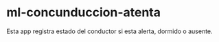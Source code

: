 # ml-concunduccion-atenta
Esta app registra estado del conductor si esta alerta, dormido o ausente.
